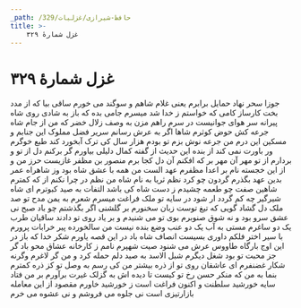 ```yaml
---
_path: /حافظ-شیرازی/غزلیات/329
title: >-
    غزل شمارهٔ ۳۲۹
---
```

# غزل شمارهٔ ۳۲۹

جوزا سحر نهاد حمایل برابرم
یعنی غلام شاهم و سوگند می خورم
ساقی بیا که از مدد بخت کارساز
کامی که خواستم ز خدا شد میسرم
جامی بده که باز به شادی روی شاه
پیرانه سر هوای جوانیست در سرم
راهم مزن به وصف زلال خضر که من
از جام شاه جرعه کش حوض کوثرم
شاها اگر به عرش رسانم سریر فضل
مملوک این جنابم و مسکین این درم
من جرعه نوش بزم تو بودم هزار سال
کی ترک آبخورد کند طبع خوگرم
ور باورت نمی کند از بنده این حدیث
از گفته کمال دلیلی بیاورم
گر برکنم دل از تو و بردارم از تو مهر
آن مهر بر که افکنم آن دل کجا برم
منصور بن مظفر غازیست حرز من
و از این خجسته نام بر اعدا مظفرم
عهد الست من همه با عشق شاه بود
وز شاهراه عمر بدین عهد بگذرم
گردون چو کرد نظم ثریا به نام شاه
من نظم در چرا نکنم از که کمترم
شاهین صفت چو طعمه چشیدم ز دست شاه
کی باشد التفات به صید کبوترم
ای شاه شیرگیر چه کم گردد ار شود
در سایه تو ملک فراغت میسرم
شعرم به یمن مدح تو صد ملک دل گشاد
گویی که تیغ توست زبان سخنورم
بر گلشنی اگر بگذشتم چو باد صبح
نی عشق سرو بود و نه شوق صنوبرم
بوی تو می شنیدم و بر یاد روی تو
دادند ساقیان طرب یک دو ساغرم
مستی به آب یک دو عنب وضع بنده نیست
من سالخورده پیر خرابات پرورم
با سیر اختر فلکم داوری بسیست
انصاف شاه باد در این قصه یاورم
شکر خدا که باز در این اوج بارگاه
طاووس عرش می شنود صیت شهپرم
نامم ز کارخانه عشاق محو باد
گر جز محبت تو بود شغل دیگرم
شبل الاسد به صید دلم حمله کرد و من
گر لاغرم وگرنه شکار غضنفرم
ای عاشقان روی تو از ذره بیشتر
من کی رسم به وصل تو کز ذره کمترم
بنما به من که منکر حسن رخ تو کیست
تا دیده اش به گزلک غیرت برآورم
بر من فتاد سایه خورشید سلطنت
و اکنون فراغت است ز خورشید خاورم
مقصود از این معامله بازارتیزی است
نی جلوه می فروشم و نی عشوه می خرم
